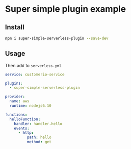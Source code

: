 # Super simple plugin example


## Install
```bash
npm i super-simple-serverless-plugin --save-dev
```

## Usage

Then add to `serverless.yml`

```yml
service: customerio-service

plugins:
  - super-simple-serverless-plugin

provider:
  name: aws
  runtime: nodejs6.10

functions:
  helloFunction:
    handler: handler.hello
    events:
      - http:
          path: hello
          method: get
```
